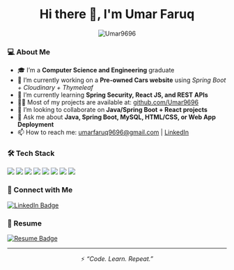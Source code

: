 <h1 align="center">Hi there 👋, I'm Umar Faruq</h1>

<p align="center">
  <img src="https://komarev.com/ghpvc/?username=Umar9696&label=Profile%20views&color=0e75b6&style=flat" alt="Umar9696" />
</p>

<h3>💻 About Me</h3>

<ul>
  <li>🎓 I’m a <strong>Computer Science and Engineering</strong> graduate</li>
  <li>🔭 I’m currently working on a <strong>Pre-owned Cars website</strong> using <em>Spring Boot + Cloudinary + Thymeleaf</em></li>
  <li>🌱 I’m currently learning <strong>Spring Security, React JS, and REST APIs</strong></li>
  <li>👨‍💻 Most of my projects are available at: <a href="https://github.com/Umar9696">github.com/Umar9696</a></li>
  <li>👯 I’m looking to collaborate on <strong>Java/Spring Boot + React projects</strong></li>
  <li>💬 Ask me about <strong>Java, Spring Boot, MySQL, HTML/CSS, or Web App Deployment</strong></li>
  <li>📫 How to reach me: <a href="mailto:umarfaruq9696@gmail.com">umarfaruq9696@gmail.com</a> | <a href="https://www.linkedin.com/in/umarfar/" target="_blank">LinkedIn</a></li>
</ul>

<h3>🛠️ Tech Stack</h3>

<p>
  <img src="https://img.shields.io/badge/Java-ED8B00?style=for-the-badge&logo=java&logoColor=white"/>
  <img src="https://img.shields.io/badge/SpringBoot-6DB33F?style=for-the-badge&logo=springboot&logoColor=white"/>
  <img src="https://img.shields.io/badge/MySQL-00758F?style=for-the-badge&logo=mysql&logoColor=white"/>
  <img src="https://img.shields.io/badge/HTML5-E34F26?style=for-the-badge&logo=html5&logoColor=white"/>
  <img src="https://img.shields.io/badge/CSS3-264de4?style=for-the-badge&logo=css3&logoColor=white"/>
  <img src="https://img.shields.io/badge/JavaScript-F7DF1E?style=for-the-badge&logo=javascript&logoColor=black"/>
  <img src="https://img.shields.io/badge/React-20232A?style=for-the-badge&logo=react&logoColor=61DAFB"/>
  <img src="https://img.shields.io/badge/Cloudinary-3448C5?style=for-the-badge&logo=cloudinary&logoColor=white"/>
</p>

<h3>🔗 Connect with Me</h3>

<p>
  <a href="https://www.linkedin.com/in/umarfar/" target="_blank">
    <img src="https://img.shields.io/badge/LinkedIn-umarfar-blue?style=for-the-badge&logo=linkedin" alt="LinkedIn Badge"/>
  </a>
</p>
<h3>📄 Resume</h3>
<p>
  <a href="https://github.com/Umar9696/Umar9696/raw/main/Umar-Faruq-Resume%20(2).pdf" target="_blank">
    <img src="https://img.shields.io/badge/Download%20Resume-PDF-red?style=for-the-badge&logo=adobeacrobatreader" alt="Resume Badge"/>
  </a>
</p>


<hr/>

<p align="center">
  ⚡ <em>“Code. Learn. Repeat.”</em>
</p>
